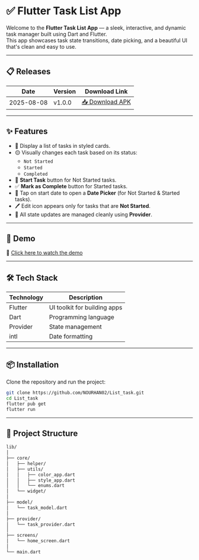 # ✅ Flutter Task List App

Welcome to the **Flutter Task List App** — a sleek, interactive, and dynamic task manager built using Dart and Flutter.  
This app showcases task state transitions, date picking, and a beautiful UI that's clean and easy to use.

---
## 📋 Releases

|  Date        |  Version |  Download Link      |                                                            
|--------------|------------|-------------------|
| 2025-08-08   |  v1.0.0    | [📥 Download APK](https://github.com/NOURHAN02/List_task/releases/download/1.0.0/app-release.apk) |

---
## ✨ Features

- 📝 Display a list of tasks in styled cards.
- 🟡 Visually changes each task based on its status:  
  - `Not Started`
  - `Started`
  - `Completed`
- 🚀 **Start Task** button for Not Started tasks.
- ✅ **Mark as Complete** button for Started tasks.
- 📅 Tap on start date to open a **Date Picker** (for Not Started & Started tasks).
- 🖊️ Edit icon appears only for tasks that are **Not Started**.
- 🔄 All state updates are managed cleanly using **Provider**.

---

## 📱 Demo

🎥 [Click here to watch the demo](https://drive.google.com/file/d/1K0GJ5eSqVik7-bTJLFl295_TKGiydoJU/view)

---

## 🛠️ Tech Stack

| Technology  | Description                     |
|-------------|---------------------------------|
| Flutter     | UI toolkit for building apps    |
| Dart        | Programming language            |
| Provider    | State management                |
| intl        | Date formatting                 |

---
## 📦 Installation

Clone the repository and run the project:

```bash
git clone https://github.com/NOURHAN02/List_task.git
cd List_task
flutter pub get
flutter run

  ```
---

## 🧠 Project Structure

```bash
lib/
│
├── core/
│   ├── helper/
│   ├── utils/
│   │   ├── color_app.dart
│   │   ├── style_app.dart
│   │   └── enums.dart
│   └── widget/
│
├── model/
│   └── task_model.dart
│
├── provider/
│   └── task_provider.dart
│
├── screens/
│   └── home_screen.dart
│
└── main.dart